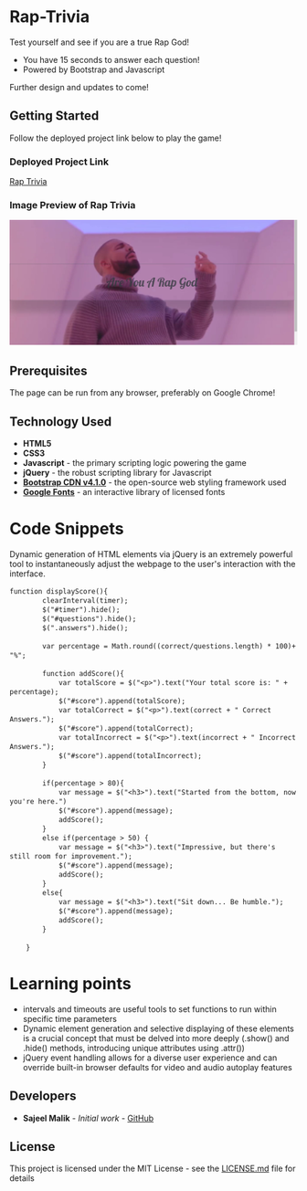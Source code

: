 # Rap-Trivia

Test yourself and see if you are a true Rap God!

* You have 15 seconds to answer each question!
* Powered by Bootstrap and Javascript

Further design and updates to come!

## Getting Started

Follow the deployed project link below to play the game!

### Deployed Project Link
<!-- make a link to the deployed site -->
 
[Rap Trivia](https://sajeelmalik.github.io/Rap-Trivia/)


### Image Preview of Rap Trivia
<!-- take a picture of the image and add it into the readme  -->
![Rap Trivia Preview](https://raw.githubusercontent.com/sajeelmalik/Rap-Trivia/master/assets/images/preview.JPG "Rap Trivia")

## Prerequisites

The page can be run from any browser, preferably on Google Chrome!

## Technology Used

* **HTML5**
* **CSS3** 
* **Javascript** - the primary scripting logic powering the game
* **jQuery** - the robust scripting library for Javascript
* [**Bootstrap CDN v4.1.0**](https://getbootstrap.com/docs/4.1/getting-started/introduction/) - the open-source web styling framework used
* [**Google Fonts**](https://fonts.google.com/) - an interactive library of licensed fonts 

# Code Snippets
<!-- put snippets of code inside ``` ``` so it will look like code -->
<!-- if you want to put blockquotes use a > -->

Dynamic generation of HTML elements via jQuery is an extremely powerful tool to instantaneously adjust the webpage to the user's interaction with the interface.

```
function displayScore(){
        clearInterval(timer);
        $("#timer").hide();
        $("#questions").hide();
        $(".answers").hide();

        var percentage = Math.round((correct/questions.length) * 100)+ "%";
  
        function addScore(){
            var totalScore = $("<p>").text("Your total score is: " + percentage);
            $("#score").append(totalScore);
            var totalCorrect = $("<p>").text(correct + " Correct Answers.");
            $("#score").append(totalCorrect);
            var totalIncorrect = $("<p>").text(incorrect + " Incorrect Answers.");
            $("#score").append(totalIncorrect);
        }

        if(percentage > 80){
            var message = $("<h3>").text("Started from the bottom, now you're here.")
            $("#score").append(message);
            addScore();
        }
        else if(percentage > 50) {
            var message = $("<h3>").text("Impressive, but there's still room for improvement.");
            $("#score").append(message); 
            addScore();
        }
        else{
            var message = $("<h3>").text("Sit down... Be humble.");
            $("#score").append(message); 
            addScore(); 
        }

    }

```

# Learning points
<!-- Learning points where you would write what you thought was helpful -->
* intervals and timeouts are useful tools to set functions to run within specific time parameters
* Dynamic element generation and selective displaying of these elements is a crucial concept that must be delved into more deeply (.show() and .hide() methods, introducing unique attributes using .attr())
* jQuery event handling allows for a diverse user experience and can override built-in browser defaults for video and audio autoplay features


## Developers

* **Sajeel Malik** - *Initial work* - [GitHub](https://github.com/sajeelmalik)

## License

This project is licensed under the MIT License - see the [LICENSE.md](LICENSE.md) file for details
